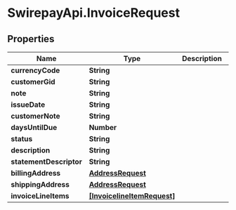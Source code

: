 # SwirepayApi.InvoiceRequest

## Properties

Name | Type | Description | Notes
------------ | ------------- | ------------- | -------------
**currencyCode** | **String** |  | 
**customerGid** | **String** |  | 
**note** | **String** |  | [optional] 
**issueDate** | **String** |  | 
**customerNote** | **String** |  | [optional] 
**daysUntilDue** | **Number** |  | 
**status** | **String** |  | 
**description** | **String** |  | 
**statementDescriptor** | **String** |  | [optional] 
**billingAddress** | [**AddressRequest**](AddressRequest.md) |  | [optional] 
**shippingAddress** | [**AddressRequest**](AddressRequest.md) |  | [optional] 
**invoiceLineItems** | [**[InvoicelineItemRequest]**](InvoicelineItemRequest.md) |  | 


